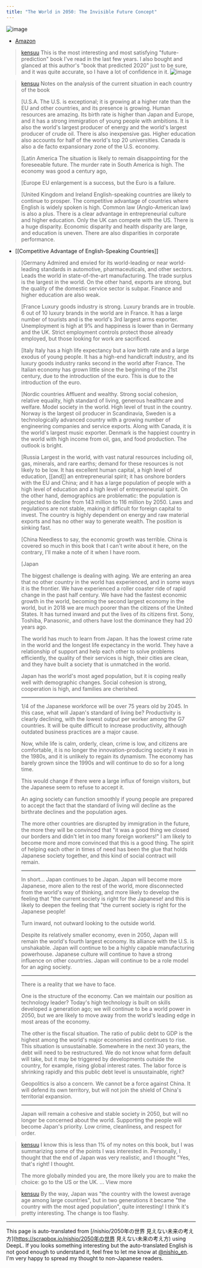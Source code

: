 ```yaml
---
title: "The World in 2050: The Invisible Future Concept"
---
```


![image](https://gyazo.com/88b7a1ba2f42d1c9e17d6ea14073fe8e/thumb/1000)
- [Amazon](https://amzn.to/3KVp2h4)

> [kensuu](https://twitter.com/kensuu/status/1694860841420829039) This is the most interesting and most satisfying "future-prediction" book I've read in the last few years. I also bought and glanced at this author's "book that predicted 2020" just to be sure, and it was quite accurate, so I have a lot of confidence in it.
>  ![image](https://pbs.twimg.com/card_img/1693614384244051969/dz_ks9qt?format=png&name=small#.png)

> [kensuu](https://twitter.com/kensuu/status/1694865251265921065) Notes on the analysis of the current situation in each country of the book
>
>  [U.S.A.
>  The U.S. is exceptional; it is growing at a higher rate than the EU and other countries, and its presence is growing. Human resources are amazing. Its birth rate is higher than Japan and Europe, and it has a strong immigration of young people with ambitions. It is also the world's largest producer of energy and the world's largest producer of crude oil. There is also inexpensive gas. Higher education also accounts for half of the world's top 20 universities. Canada is also a de facto expansionary zone of the U.S. economy.
>
>  [Latin America
>  The situation is likely to remain disappointing for the foreseeable future. The murder rate in South America is high. The economy was good a century ago,
>
>  [Europe
>  EU enlargement is a success, but the Euro is a failure.
>
>  [United Kingdom and Ireland
>  English-speaking countries are likely to continue to prosper. The competitive advantage of countries where English is widely spoken is high. Common law (Anglo-American law) is also a plus. There is a clear advantage in entrepreneurial culture and higher education. Only the UK can compete with the US. There is a huge disparity. Economic disparity and health disparity are large, and education is uneven. There are also disparities in corporate performance.
- [[Competitive Advantage of English-Speaking Countries]]

>  [Germany
>  Admired and envied for its world-leading or near world-leading standards in automotive, pharmaceuticals, and other sectors. Leads the world in state-of-the-art manufacturing. The trade surplus is the largest in the world. On the other hand, exports are strong, but the quality of the domestic service sector is subpar. Finance and higher education are also weak.
>
>  [France
>  Luxury goods industry is strong. Luxury brands are in trouble. 6 out of 10 luxury brands in the world are in France. It has a large number of tourists and is the world's 3rd largest arms exporter. Unemployment is high at 9% and happiness is lower than in Germany and the UK. Strict employment controls protect those already employed, but those looking for work are sacrificed.
>
>  [Italy
>  Italy has a high life expectancy but a low birth rate and a large exodus of young people. It has a high-end handicraft industry, and its luxury goods industry ranks second in the world after France. The Italian economy has grown little since the beginning of the 21st century, due to the introduction of the euro. This is due to the introduction of the euro.
>
>  [Nordic countries
>  Affluent and wealthy. Strong social cohesion, relative equality, high standard of living, generous healthcare and welfare. Model society in the world. High level of trust in the country. Norway is the largest oil producer in Scandinavia, Sweden is a technologically advanced country with a growing number of engineering companies and service exports. Along with Canada, it is the world's largest music exporter. Denmark is the happiest country in the world with high income from oil, gas, and food production. The outlook is bright.
>
>  [Russia
>  Largest in the world, with vast natural resources including oil, gas, minerals, and rare earths; demand for these resources is not likely to be low. It has excellent human capital, a high level of education, [[and]] an entrepreneurial spirit; it has onshore borders with the EU and China; and it has a large population of people with a high level of education and a high level of entrepreneurial spirit. On the other hand, demographics are problematic: the population is projected to decline from 143 million to 116 million by 2050. Laws and regulations are not stable, making it difficult for foreign capital to invest. The country is highly dependent on energy and raw material exports and has no other way to generate wealth. The position is sinking fast.
>
>  [China
>  Needless to say, the economic growth was terrible. China is covered so much in this book that I can't write about it here, on the contrary, I'll make a note of it when I have room.
>
>  [Japan
>
>  The biggest challenge is dealing with aging. We are entering an area that no other country in the world has experienced, and in some ways it is the frontier. We have experienced a roller coaster ride of rapid change in the past half century. We have had the fastest economic growth in the world, becoming the second largest economy in the world, but in 2018 we are much poorer than the citizens of the United States. It has turned inward and put the lives of its citizens first. Sony, Toshiba, Panasonic, and others have lost the dominance they had 20 years ago.
>
>  The world has much to learn from Japan. It has the lowest crime rate in the world and the longest life expectancy in the world. They have a relationship of support and help each other to solve problems efficiently, the quality of their services is high, their cities are clean, and they have built a society that is unmatched in the world.
>
>  Japan has the world's most aged population, but it is coping really well with demographic changes. Social cohesion is strong, cooperation is high, and families are cherished.
>
>  ---
>
>  1/4 of the Japanese workforce will be over 75 years old by 2045. In this case, what will Japan's standard of living be? Productivity is clearly declining, with the lowest output per worker among the G7 countries. It will be quite difficult to increase productivity, although outdated business practices are a major cause.
>
>  Now, while life is calm, orderly, clean, crime is low, and citizens are comfortable, it is no longer the innovation-producing society it was in the 1980s, and it is unlikely to regain its dynamism. The economy has barely grown since the 1990s and will continue to do so for a long time.
>
>  This would change if there were a large influx of foreign visitors, but the Japanese seem to refuse to accept it.
>
>  An aging society can function smoothly if young people are prepared to accept the fact that the standard of living will decline as the birthrate declines and the population ages.
>
>  The more other countries are disrupted by immigration in the future, the more they will be convinced that "it was a good thing we closed our borders and didn't let in too many foreign workers!" I am likely to become more and more convinced that this is a good thing. The spirit of helping each other in times of need has been the glue that holds Japanese society together, and this kind of social contract will remain.
>
>  ---
>
>  In short... Japan continues to be Japan. Japan will become more Japanese, more alien to the rest of the world, more disconnected from the world's way of thinking, and more likely to develop the feeling that "the current society is right for the Japanese! and this is likely to deepen the feeling that "the current society is right for the Japanese people!
>
>  Turn inward, not outward looking to the outside world.
>
>  Despite its relatively smaller economy, even in 2050, Japan will remain the world's fourth largest economy. Its alliance with the U.S. is unshakable. Japan will continue to be a highly capable manufacturing powerhouse. Japanese culture will continue to have a strong influence on other countries. Japan will continue to be a role model for an aging society.
>
>  ---
>
>  There is a reality that we have to face.
>
>  One is the structure of the economy. Can we maintain our position as technology leader? Today's high technology is built on skills developed a generation ago; we will continue to be a world power in 2050, but we are likely to move away from the world's leading edge in most areas of the economy.
>
>  The other is the fiscal situation. The ratio of public debt to GDP is the highest among the world's major economies and continues to rise. This situation is unsustainable. Somewhere in the next 30 years, the debt will need to be restructured. We do not know what form default will take, but it may be triggered by developments outside the country, for example, rising global interest rates. The labor force is shrinking rapidly and this public debt level is unsustainable, right?
>
>  Geopolitics is also a concern. We cannot be a force against China. It will defend its own territory, but will not join the shield of China's territorial expansion.
>
>  ---
>
>  Japan will remain a cohesive and stable society in 2050, but will no longer be concerned about the world. Supporting the people will become Japan's priority. Low crime, cleanliness, and respect for order.

> [kensuu](https://twitter.com/kensuu/status/1694869421423256054) I know this is less than 1% of my notes on this book, but I was summarizing some of the points I was interested in.  Personally, I thought that the end of Japan was very realistic, and I thought "Yes, that's right! I thought.
>
>  The more globally minded you are, the more likely you are to make the choice: go to the US or the UK. ... View more

> [kensuu](https://twitter.com/kensuu/status/1694959107340644696) By the way, Japan was "the country with the lowest average age among large countries", but in two generations it became "the country with the most aged population", quite interesting! I think it's pretty interesting. The change is too flashy.

---
This page is auto-translated from [/nishio/2050年の世界 見えない未来の考え方](https://scrapbox.io/nishio/2050年の世界 見えない未来の考え方) using DeepL. If you looks something interesting but the auto-translated English is not good enough to understand it, feel free to let me know at [@nishio_en](https://twitter.com/nishio_en). I'm very happy to spread my thought to non-Japanese readers.